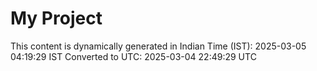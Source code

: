 # My Project

This content is dynamically generated in Indian Time (IST): 2025-03-05 04:19:29 IST
Converted to UTC: 2025-03-04 22:49:29 UTC
